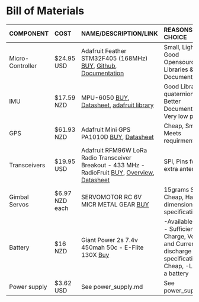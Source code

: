 # Bill of Materials

| COMPONENT        | COST           | NAME/DESCRIPTION/LINK                                                                                                                                                                                                                                                                                                                                                                                                                                        | REASONS FOR CHOICE                                                                                                 |
|:-----------------|:---------------|:-------------------------------------------------------------------------------------------------------------------------------------------------------------------------------------------------------------------------------------------------------------------------------------------------------------------------------------------------------------------------------------------------------------------------------------------------------------|:-------------------------------------------------------------------------------------------------------------------|
| Micro-Controller | $24.95 USD     | Adafruit Feather STM32F405 (168MHz) [BUY](https://www.adafruit.com/product/4382), [Github](https://github.com/adafruit/Adafruit-Feather-STM32F405-Express-PCB), [Documentation](https://www.digikey.co.nz/en/videos/a/adafruit/programming-the-adafruit-feather-stm32f405-express-with-stm32cubeide-maker-io)                                                                                                                                                | Small, Light, Good Opensource Libraries & Good Documentation                                                       |
| IMU              | $17.59 NZD     | MPU-6050 [BUY](https://www.digikey.co.nz/products/en?keywords=1528-3886-ND), [Datasheet](https://invensense.tdk.com/wp-content/uploads/2015/02/MPU-6000-Datasheet1.pdf), [adafruit library](https://github.com/adafruit/Adafruit_MPU6050)                                                                                                                                                                                                                    | Good Libraries, quaternions, Better Documentation, Very low price                                                  |
| GPS              | $61.93 NZD     | Adafruit Mini GPS PA1010D [BUY](https://www.digikey.co.nz/products/en?keywords=PA1010D), [Datasheet](https://cdn.taoglas.com/datasheets/GP.1575.25.4.A.02.pdf)                                                                                                                                                                                                                                                                                               | Cheap, Small and Meets requirments                                                                                 |
| Transceivers     | $19.95 USD     | Adafruit RFM96W LoRa Radio Transceiver Breakout - 433 MHz - RadioFruit [BUY](https://www.adafruit.com/product/3073), [Overview](https://learn.adafruit.com/adafruit-rfm69hcw-and-rfm96-rfm95-rfm98-lora-packet-padio-breakouts?fbclid=IwAR35VbMkCNa8vlXsCGSQ_aMt7WncGXr0NET0dsGQH1ARlQAluhj9rdhM1OQ), [Datasheet](https://cdn-learn.adafruit.com/downloads/pdf/adafruit-rfm69hcw-and-rfm96-rfm95-rfm98-lora-packet-padio-breakouts.pdf?timestamp=1592280787) | SPI, Pins for extra antenna                                                                                        |
| Gimbal Servos    | $6.97 NZD each | SERVOMOTOR RC 6V MICR METAL GEAR [BUY](https://www.digikey.com/product-detail/en/dfrobot/SER0011/1738-1232-ND/7087129?fbclid=IwAR3tHvFKb_L4hPvRHZ3XCM0uWsSMUwFsVYjAItaNuxh1T_yVfbpZaJRjYQQ)                                                                                                                                                                                                                                                                  | 15grams Small, Cheap, Has dimension specifications                                                                 |
| Battery          | $16 NZD        | Giant Power 2s 7.4v 450mah 50c - E-Flite 130X [Buy](https://www.mrpositive.co.nz/giant-power-2s-7-4v-450mah-50c-e-flite-130x/)                                                                                                                                                                                                                                                                                                                               | -Available in NZ, - Sufficient Charge, Voltage and Current discharge specifications, - Cheap, -Light for a battery |
| Power supply     | $3.62 USD      | See power_supply.md                                                                                                                                                                                                                                                                                                                                                                                                                                          | See power_supply.md                                                                                                |
